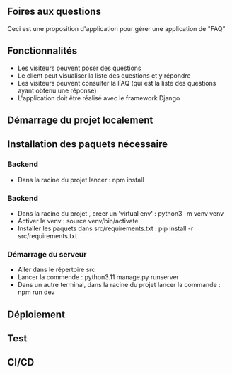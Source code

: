 ## Foires aux questions

Ceci est une proposition d'application pour gérer une application de "FAQ" 

## Fonctionnalités 

- Les visiteurs peuvent poser des questions
- Le client peut visualiser la liste des questions et y répondre
- Les visiteurs peuvent consulter la FAQ (qui est la liste des questions ayant obtenu une réponse)
- L'application doit être réalisé avec le framework Django

## Démarrage du projet localement

## Installation des paquets nécessaire 

### Backend
- Dans la racine du projet lancer : npm install

### Backend
 - Dans la racine du projet , créer un 'virtual env' :  python3 -m venv venv
 - Activer le venv : source venv/bin/activate
 - Installer les paquets dans src/requirements.txt :   pip install -r src/requirements.txt

### Démarrage du serveur 
  - Aller dans le répertoire src
  - Lancer la commende : python3.11 manage.py runserver
  - Dans un autre terminal, dans la racine du projet lancer la commande :  npm run dev

## Déploiement
## Test
## CI/CD
